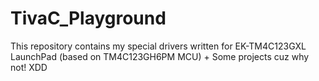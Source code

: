 # TivaC_Playground

This repository contains my special drivers written for EK-TM4C123GXL LaunchPad (based on TM4C123GH6PM MCU) + Some projects cuz why not! XDD
